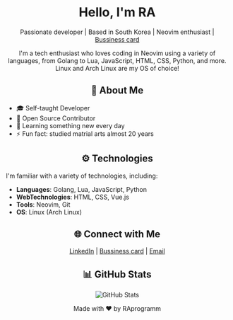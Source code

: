 <!-- Header -->
<h1 align="center">Hello, I'm RA</h1>
<p align="center">
  Passionate developer | Based in South Korea | Neovim enthusiast | <a href="https://digital-bussines-card.web.app/">Bussiness card</a>

<p align="center">I'm a tech enthusiast who loves coding in Neovim using a variety of languages, from Golang to Lua, JavaScript, HTML, CSS, Python, and more. Linux and Arch Linux are my OS of choice!</p>

<h2 align="center">📖 About Me</h2>

- 🎓 Self-taught Developer
- 💼 Open Source Contributor
- 🌱 Learning something new every day
- ⚡ Fun fact: studied matrial arts almost 20 years

<h2 align="center">⚙️ Technologies</h2>

I'm familiar with a variety of technologies, including:

- **Languages**: Golang, Lua, JavaScript, Python
- **WebTechnologies**: HTML, CSS, Vue.js
- **Tools**: Neovim, Git
- **OS**: Linux (Arch Linux)

<h2 align="center">🌐 Connect with Me</h2>

<p align="center">
  <a href="https://www.linkedin.com/in/andrei-rozanov-4271a425b/">LinkedIn</a> |
  <a href="https://digital-bussines-card.web.app/">Bussiness card</a> | 
  <a href="mailto:andrey.rozanov.vl@gmail.com">Email</a>
</p>

<h2 align="center">📊 GitHub Stats</h2>

<p align="center">
  <img src="https://github-readme-stats.vercel.app/api?username=raprogramm&show_icons=true&theme=dark" alt="GitHub Stats">
</p>

<!-- Footer -->
<p align="center">
  Made with ❤️ by RAprogramm
</p>
